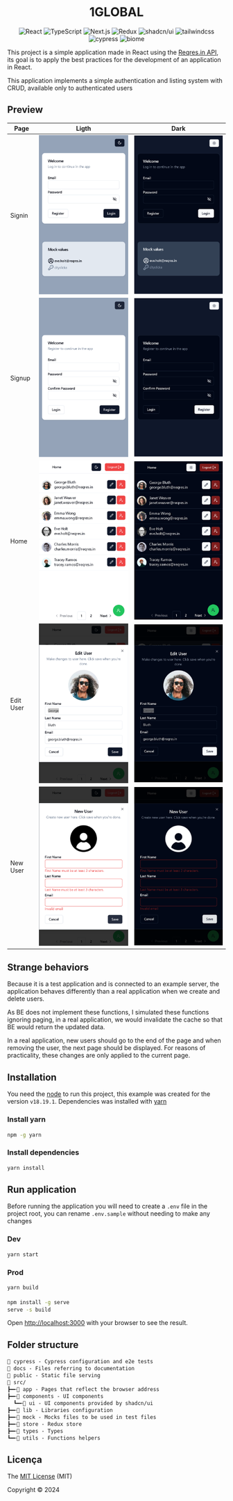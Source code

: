 <h1 align="center">1GLOBAL</h1>
<div align="center">

![React](https://img.shields.io/badge/react-20232a?style=for-the-badge&logo=react)
![TypeScript](https://img.shields.io/badge/typescript-3178C6?style=for-the-badge&logo=typescript&logoColor=white)
![Next.js](https://img.shields.io/badge/Next.js-000000?style=for-the-badge&logo=nextdotjs&logoColor=white)
![Redux](https://img.shields.io/badge/Redux-764ABC?style=for-the-badge&logo=redux&logoColor=white)
![shadcn/ui](https://img.shields.io/badge/shadcn/ui-000000?style=for-the-badge&logo=tailwindcss&logoColor=white)
![tailwindcss](https://img.shields.io/badge/tailwindcss-06B6D4?style=for-the-badge&logo=cypress&logoColor=white)
![cypress](https://img.shields.io/badge/cypress-69D3A7?style=for-the-badge&logo=cypress&logoColor=white)
![biome](https://img.shields.io/badge/biome-60A5FA?style=for-the-badge&logo=biome&logoColor=white)
</div>

This project is a simple application made in React using the [Reqres.in API](https://reqres.in/), its goal is to apply the best practices for the development of an application in React.

This application implements a simple authentication and listing system with CRUD, available only to authenticated users

## Preview
| Page                   | Ligth                           | Dark                           |
| ------------------------- | -------------------------------- | -------------------------------- |
| Signin | ![login](./docs/login.png) | ![login dark](./docs/login_dark.png) |
| Signup | ![register](./docs/register.png) | ![login dark](./docs/register_dark.png) |
| Home | ![Home](./docs/home.png) | ![login dark](./docs/home_dark.png) |
| Edit User | ![edit_user](./docs/edit_user.png) | ![edit_user dark](./docs/edit_user_dark.png) | 
| New User | ![new_user](./docs/new_user.png) | ![new_user dark](./docs/new_user_dark.png) | 

## Strange behaviors

Because it is a test application and is connected to an example server, the application behaves differently than a real application when we create and delete users.

As BE does not implement these functions, I simulated these functions ignoring paging, in a real application, we would invalidate the cache so that BE would return the updated data.

In a real application, new users should go to the end of the page and when removing the user, the next page should be displayed. For reasons of practicality, these changes are only applied to the current page.

## Installation

You need the [node](https://nodejs.org/en/download/) to run this project, this example was created for the version `v18.19.1`. Dependencies was installed with [yarn](https://classic.yarnpkg.com/en/)

### Install yarn
```bash
npm -g yarn
```

### Install dependencies
```bash
yarn install
```

## Run application

Before running the application you will need to create a `.env` file in the project root, you can rename `.env.sample` without needing to make any changes

### Dev

```bash
yarn start
```

### Prod

```bash
yarn build

npm install -g serve
serve -s build
```

Open [http://localhost:3000](http://localhost:3000) with your browser to see the result.

## Folder structure

```
📂 cypress - Cypress configuration and e2e tests
📂 docs - Files referring to documentation
📂 public - Static file serving
📂 src/
┣━╾📂 app - Pages that reflect the browser address
┣━╾📂 components - UI components
  ┗━╾📂 ui - UI components provided by shadcn/ui
┣━╾📂 lib - Libraries configuration
┣━╾📂 mock - Mocks files to be used in test files
┣━╾📂 store - Redux store
┣━╾📂 types - Types
┗━╾📂 utils - Functions helpers
```

## Licença

The [MIT License]() (MIT)

Copyright :copyright: 2024
